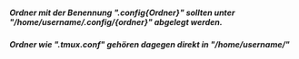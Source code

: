 ##### Ordner mit der Benennung ".config{Ordner}" sollten unter "/home/username/.config/{ordner}" abgelegt werden.
##### Ordner wie ".tmux.conf" gehören dagegen direkt in "/home/username/"
